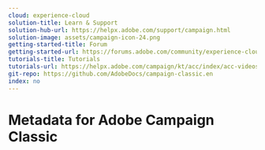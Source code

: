 ```yaml
---
cloud: experience-cloud
solution-title: Learn & Support
solution-hub-url: https://helpx.adobe.com/support/campaign.html
solution-image: assets/campaign-icon-24.png
getting-started-title: Forum
getting-started-url: https://forums.adobe.com/community/experience-cloud/marketing-cloud/campaign/classic
tutorials-title: Tutorials
tutorials-url: https://helpx.adobe.com/campaign/kt/acc/index/acc-videos.html
git-repo: https://github.com/AdobeDocs/campaign-classic.en
index: no
---
```


# Metadata for Adobe Campaign Classic
